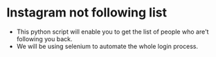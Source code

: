 # Instagram not following list

* This python script will enable you to get the list of people who are't following you back.
* We will be using selenium to automate the whole login process.
